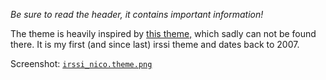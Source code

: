 *Be sure to read the header, it contains important information!*

The theme is heavily inspired by
 [this theme,](http://www.warp13.co.uk/putty#content) which sadly can not be
 found there. It is my first (and since last) irssi theme and dates back to
 2007.

Screenshot: [`irssi_nico.theme.png`](irssi_nico.theme.png)
